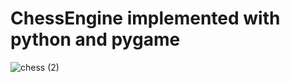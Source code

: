 # ChessEngine implemented with python and pygame
![chess (2)](https://user-images.githubusercontent.com/82488869/155924938-e657a5d2-32e3-4234-b93b-ff92e8535216.png)
